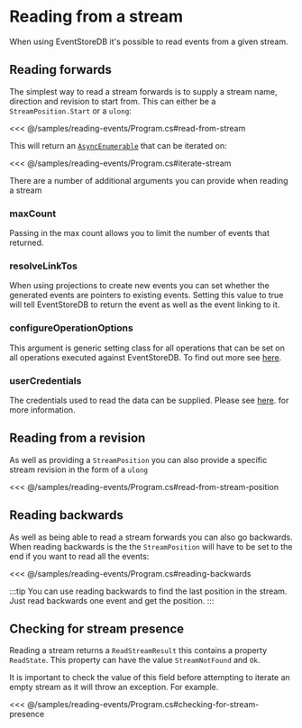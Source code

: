 # Reading from a stream

When using EventStoreDB it's possible to read events from a given stream.

## Reading forwards

The simplest way to read a stream forwards is to supply a stream name, direction and revision to start from. This can either be a `StreamPosition.Start` or a `ulong`:

<<< @/samples/reading-events/Program.cs#read-from-stream

This will return an [`AsyncEnumerable`](https://docs.microsoft.com/en-us/dotnet/api/system.collections.generic.iasyncenumerable-1?view=dotnet-plat-ext-3.1) that can be iterated on:

<<< @/samples/reading-events/Program.cs#iterate-stream
 
There are a number of additional arguments you can provide when reading a stream

### maxCount

Passing in the max count allows you to limit the number of events that returned. 

### resolveLinkTos

When using projections to create new events you can set whether the generated events are pointers to existing events. Setting this value to true will tell EventStoreDB to return the event as well as the event linking to it.

### configureOperationOptions

This argument is generic setting class for all operations that can be set on all operations executed against EventStoreDB. To find out more see [here]().

### userCredentials
The credentials used to read the data can be supplied. Please see [here](authentication/authenticating-with-username-password.html).
 for more information.

## Reading from a revision

As well as providing a `StreamPosition` you can also provide a specific stream revision in the form of a `ulong`

<<< @/samples/reading-events/Program.cs#read-from-stream-position

## Reading backwards

As well as being able to read a stream forwards you can also go backwards. When reading backwards is the the `StreamPosition` will have to be set to the end if you want to read all the events:

<<< @/samples/reading-events/Program.cs#reading-backwards 

:::tip
You can use reading backwards to find the last position in the stream. Just read backwards one event and get the position.
:::

## Checking for stream presence 
Reading a stream returns a `ReadStreamResult` this contains a property `ReadState`. This property can have the value `StreamNotFound` and `Ok`.

It is important to check the value of this field before attempting to iterate an empty stream as it will throw an exception. For example.

<<< @/samples/reading-events/Program.cs#checking-for-stream-presence